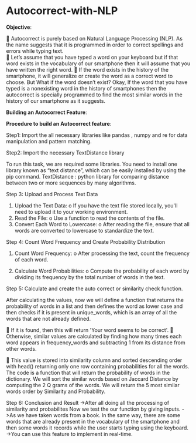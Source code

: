 # Autocorrect-with-NLP

**Objective**:

  Autocorrect is purely based on Natural Language Processing (NLP). As the name 
suggests that it is programmed in order to correct spellings and errors while 
typing text.  
 Let’s assume that you have typed a word on your keyboard but if that word 
exists in the vocabulary of our smartphone then it will assume that you have 
written the right word. 
 If the word exists in the history of the smartphone, it will generalize or create 
the word as a correct word to choose. But What if the word doesn’t exist? 
Okay, If the word that you have typed is a nonexisting word in the history of 
smartphones then the autocorrect is specially programmed to find the most 
similar words in the history of our smartphone as it suggests. 

**Building an Autocorrect Feature**:

**Procedure to build an Autocorrect feature**:

Step1: 
Import the all necessary libraries like pandas , numpy  and re for data 
manipulation and pattern matching. 

Step2: Import the necessary TextDistance library  

To run this task, we are required some libraries. You need to install one library 
known as “text distance”, which can be easily installed by using the pip command. 
TextDistance : python library for comparing distance between two or more 
sequences by many algorithms. 

Step 3: Upload and Process Text Data 

1. Upload the Text Data: 
o If you have the text file stored locally, you'll need to upload it to your
working environment.
2. Read the File:
o Use a function to read the contents of the file. 
3. Convert Each Word to Lowercase: 
o After reading the file, ensure that all words are converted to lowercase to 
standardize the text.

Step 4: Count Word Frequency and Create Probability Distribution 

1. Count Word Frequency: 
o After processing the text, count the frequency of each word.

3. Calculate Word Probabilities: 
o Compute the probability of each word by dividing its frequency by the 
total number of words in the text.

Step 5: Calculate and create the auto correct or similarity check function. 

After calculating the values, now we will define a function that returns the 
probability of words in a list and then defines the word as lower case and then 
checks if it is present in unique_words, which is an array of all the words that are not 
already defined. 

 If it is found, then this will return 'Your word seems to be correct'. 
 Otherwise, similar values are calculated by finding how many times each word 
appears in frequency_words and subtracting 1 from its distance from other 
words. 

 This value is stored into similarity column and sorted descending order with 
head() returning only one row containing probabilities for all the words. 
The code is a function that will return the probability of words in the dictionary. 
We will sort the similar words based on Jaccard Distance by computing the 2 Q grams 
of the words. We will return the 5 most similar words order by Similarity and 
Probability. 

Step 6: Conclusion and Result 
->After all doing all the processing of similarity and probabilites Now we test the our 
function by giving inputs. 
->As we have taken words from a book. In the same way, there are some words that 
are already present in the vocabulary of the smartphone and then some words it 
records while the user starts typing using the keyboard. 
->You can use this feature to implement in real-time.
